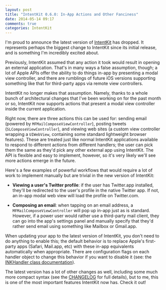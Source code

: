 ```yaml
---
layout: post
title: "IntentKit 0.6.0: In-App Actions and Other Fanciness"
date: 2014-05-14 09:17
comments: true
categories: IntentKit
---
```


I'm proud to announce the latest version of [IntentKit](http://intentkit.github.io) has dropped. It represents perhaps the biggest change to IntentKit since its initial release, and is something I'm incredibly excited about.

Previously, IntentKit assumed that any action it took would result in opening an external application. That's in many ways a false assumption, though; a lot of Apple APIs offer the ability to do things in-app by presenting a modal view controller, and there are rumblings of future iOS versions supporting something like that for third-party apps via remote view controllers.

IntentKit no longer makes that assumption. Namely, thanks to a whole bunch of architectural changes that I've been working on for the past month or so, IntentKit now supports actions that present a modal view controller inside the current application.

Right now, there are three actions this can be used for: sending email (powered by `MFMailComposeViewController`), posting tweets (`SLComposeViewController`), and viewing web sites (a custom view controller wrapping a `UIWebView`, containing some standard lightweight browser features). These are treated just like normal IntentKit applications available to respond to different actions from different handlers; the user can pick them the same as they'd pick any other external app using IntentKit. The API is flexible and easy to implement, however, so it's very likely we'll see more actions emerge in the future.

Here's a few examples of powerful workflows that would require a lot of work to implement manually but are trivial in the new version of IntentKit:

* **Viewing a user's Twitter profile**: if the user has Twitter.app installed, they'll be redirected to the user's profile in the native Twitter app. If not, an in-app modal web view will load the profile on Twitter.com.

* **Composing an email**: when tapping on an email address, a `MFMailComposeViewController` will pop up in-app just as is standard. However, if a power user would rather use a third-party mail client, they can go into the app's settings panel and manually specify that they'd rather send email using something like Mailbox or Gmail.app.

When updating your app to the latest version of IntentKit, you don't need to do anything to enable this; the default behavior is to replace Apple's first-party apps (Safari, Mail.app, etc) with these in-app equivalents automatically when appropriate. There are configuration flags on each handler object to change this behavior if you want to disable it (see: the [INKHandler class documentation](http://cocoadocs.org/docsets/IntentKit/0.6.0/Classes/INKHandler.html)).

The latest version has a lot of other changes as well, including some much more compact syntax (see the [CHANGELOG](https://github.com/intentkit/IntentKit/blob/master/CHANGELOG.md) for full details), but to me, this is one of the most important features IntentKit now has. Check it out!

